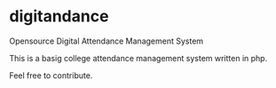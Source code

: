 # digitandance
Opensource Digital Attendance Management System

This is a basig college attendance management system written in php.

Feel free to contribute.
